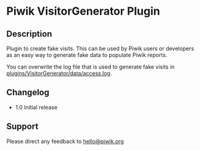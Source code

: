 # Piwik VisitorGenerator Plugin

## Description

Plugin to create fake visits. This can be used by Piwik users or developers as an easy way to generate fake data to populate Piwik reports.

You can overwrite the log file that is used to generate fake visits in [plugins/VisitorGenerator/data/access.log](https://github.com/piwik/plugin-VisitorGenerator/blob/master/data/access.log).

## Changelog

- 1.0 Initial release

## Support

Please direct any feedback to [hello@piwik.org](mailto:hello@piwik.org)
